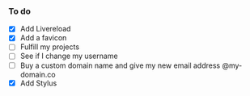 ### To do
- [x] Add Livereload
- [x] Add a favicon
- [ ] Fulfill my projects
- [ ] See if I change my username
- [ ] Buy a custom domain name and give my new email address @my-domain.co
- [x] Add Stylus
